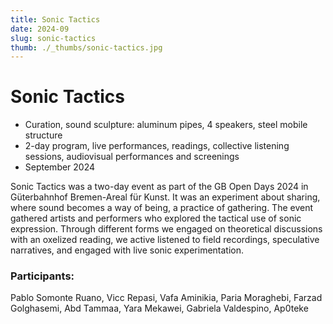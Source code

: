 ```yaml
---
title: Sonic Tactics
date: 2024-09
slug: sonic-tactics
thumb: ./_thumbs/sonic-tactics.jpg
---
```


# Sonic Tactics

- Curation, sound sculpture: aluminum pipes, 4 speakers, steel mobile structure
- 2-day program, live performances, readings, collective listening sessions, audiovisual performances and screenings
- September 2024

Sonic Tactics was a two-day event as part of the GB Open Days 2024 in Güterbahnhof
Bremen-Areal für Kunst. It was an experiment about sharing, where sound becomes a way of
being, a practice of gathering. The event gathered artists and performers who explored the
tactical use of sonic expression. Through different forms we engaged on theoretical
discussions with an oxelized reading, we active listened to field recordings, speculative
narratives, and engaged with live sonic experimentation.

### Participants:
Pablo Somonte Ruano, Vicc Repasi, Vafa Aminikia, Paria Moraghebi, Farzad Golghasemi,
Abd Tammaa, Yara Mekawei, Gabriela Valdespino, Ap0teke

<div class="gallery" data-credits="Photos by Gabriela Valdespino"></div>